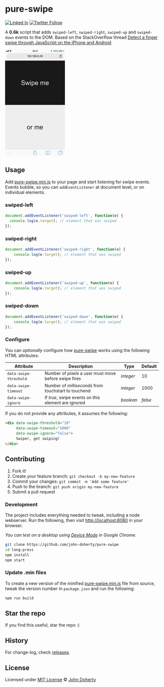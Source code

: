 # pure-swipe

[![Linked In](https://img.shields.io/badge/Linked-In-blue.svg)](https://www.linkedin.com/in/john-i-doherty) [![Twitter Follow](https://img.shields.io/twitter/follow/CambridgeMVP.svg?style=social&label=Twitter&style=plastic)](https://twitter.com/CambridgeMVP)

A **0.6k** script that adds `swiped-left`, `swiped-right`, `swiped-up` and `swiped-down` events to the DOM. Based on the StackOverflow thread [Detect a finger swipe through JavaScript on the iPhone and Android](https://stackoverflow.com/questions/2264072/detect-a-finger-swipe-through-javascript-on-the-iphone-and-android)

<img src="docs/example.gif" height="349px"/>

## Usage

Add [pure-swipe.min.js](dist/pure-swipe.min.js) to your page and start listening for swipe events. Events bubble, so you can `addEventListener` at document level, or on individual elements.

### swiped-left

```js
document.addEventListener('swiped-left', function(e) {
  console.log(e.target); // element that was swiped
});
```

### swiped-right

```js
document.addEventListener('swiped-right', function(e) {
    console.log(e.target); // element that was swiped
});
```

### swiped-up

```js
document.addEventListener('swiped-up', function(e) {
    console.log(e.target); // element that was swiped
});
  ```

### swiped-down

```js
document.addEventListener('swiped-down', function(e) {
    console.log(e.target); // element that was swiped
});
```

### Configure

You can _optionally_ configure how [pure-swipe](https://github.com/john-doherty/pure-swipe) works using the following HTML attributes:

Attribute              | Description                                            | Type      | Default
---------------------- | ------------------------------------------------------ | --------- | --------
`data-swipe-threshold` | Number of *pixels* a user must move before swipe fires | _integer_ | 10
`data-swipe-timeout`   | Number of *milliseconds* from touchstart to touchend   | _integer_ | 1000
`data-swipe-ignore`    | If *true*, swipe events on this element are ignored    | _boolean_ | _false_

If you do not provide any attributes, it assumes the following:

```html
<div data-swipe-threshold="10"
     data-swipe-timeout="1000"
     data-swipe-ignore="false">
     Swiper, get swiping!
</div>
```

## Contributing

1. Fork it!
2. Create your feature branch: `git checkout -b my-new-feature`
3. Commit your changes: `git commit -m 'Add some feature'`
4. Push to the branch: `git push origin my-new-feature`
5. Submit a pull request

### Development

The project includes everything needed to tweak, including a node webserver. Run the following, then visit [http://localhost:8080](http://localhost:8080) in your browser.

_You can test on a desktop using [Device Mode](https://developers.google.com/web/tools/chrome-devtools/device-mode/) in Google Chrome._

```bash
git clone https://github.com/john-doherty/pure-swipe
cd long-press
npm install
npm start
```

### Update .min files

To create a new version of the minified [pure-swipe.min.js](dist/pure-swipe.min.js) file from source, tweak the version number in `package.json` and run the following:

```bash
npm run build
```

## Star the repo

If you find this useful, star the repo :)

## History

For change-log, check [releases](https://github.com/john-doherty/pure-swipe/releases).

## License

Licensed under [MIT License](LICENSE) &copy; [John Doherty](http://www.johndoherty.info)